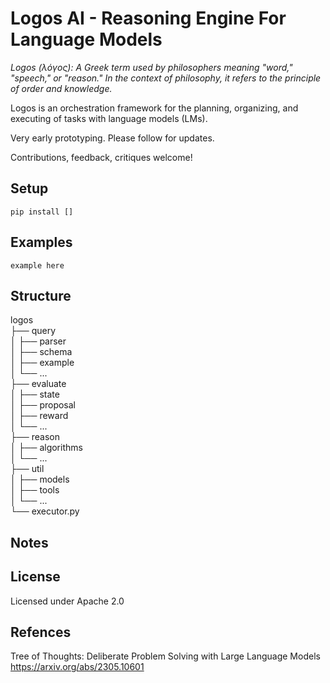 # Logos AI - Reasoning Engine For Language Models  

*Logos (λόγος): A Greek term used by philosophers meaning "word," "speech," or "reason." In the context of philosophy, it refers to the principle of order and knowledge.*

Logos is an orchestration framework for the planning, organizing, and executing of tasks with language models (LMs).

Very early prototyping. Please follow for updates.

Contributions, feedback, critiques welcome!

## Setup

```pip install []```


## Examples

```example here```


## Structure

logos  
├── query  
│   ├── parser  
│   ├── schema  
│   ├── example  
│   └── ...  
├── evaluate  
│   ├── state  
│   ├── proposal  
│   ├── reward  
│   └── ...  
├── reason  
│   ├── algorithms  
│   └── ...  
├── util  
│   ├── models  
│   ├── tools  
│   └── ...    
└── executor.py    

## Notes

## License

Licensed under Apache 2.0

## Refences

Tree of Thoughts: Deliberate Problem Solving with Large Language Models https://arxiv.org/abs/2305.10601

